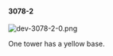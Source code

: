 #### 3078-2
![dev-3078-2-0.png](https://github.com/lil-lab/nlvr/raw/master/nlvr/dev/images/5/dev-3078-2-0.png "dev-3078-2-0.png")

One tower has a yellow base.